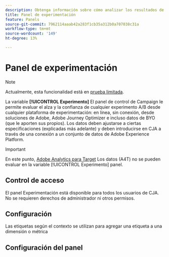 ```yaml
---
description: Obtenga información sobre cómo analizar los resultados de las pruebas A/B en el panel Experimentación con CJA.
title: Panel de experimentación
feature: Panels
source-git-commit: 7962114aaab42a283f1cb35a312b0a707038c31a
workflow-type: tm+mt
source-wordcount: '149'
ht-degree: 13%

---
```



# Panel de experimentación

>[!NOTE]
>
>Actualmente, esta funcionalidad está en [prueba limitada](/help/release-notes/releases.md).

La variable **[!UICONTROL Experimento]** El panel de control de Campaign le permite evaluar el alza y la confianza de cualquier experimento A/B desde cualquier plataforma de experimentación: en línea, sin conexión, desde soluciones de Adobe, Adobe Journey Optimizer e incluso datos de BYO (que le aporten sus propios). Los datos deben ajustarse a ciertas especificaciones (explicadas más adelante) y deben introducirse en CJA a través de una conexión a un conjunto de datos de Adobe Experience Platform.

>[!IMPORTANT]
>
>En este punto, [Adobe Analytics para Target](https://experienceleague.adobe.com/docs/target/using/integrate/a4t/a4t.html?lang=es) Los datos (A4T) no se pueden evaluar en la variable [!UICONTROL Experimento] panel.

## Control de acceso

El panel Experimentación está disponible para todos los usuarios de CJA. No se requieren derechos de administrador ni otros permisos.

## Configuración

Las etiquetas según el contexto se utilizan para agregar una etiqueta a una dimensión o métrica


## Configuración del panel


